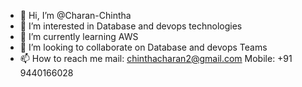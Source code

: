 - 👋 Hi, I’m @Charan-Chintha
- 👀 I’m interested in Database and devops technologies
- 🌱 I’m currently learning AWS
- 💞️ I’m looking to collaborate on Database and devops  Teams
- 📫 How to reach me mail: chinthacharan2@gmail.com Mobile: +91 9440166028

<!---
Charan-Chintha/Charan-Chintha is a ✨ special ✨ repository because its `README.md` (this file) appears on your GitHub profile.
You can click the Preview link to take a look at your changes.
--->
